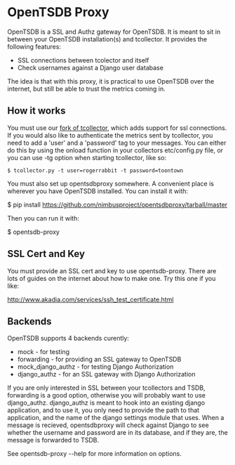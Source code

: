 OpenTSDB Proxy
==============

OpenTSDB is a SSL and Authz gateway for OpenTSDB. It is meant to sit in between
your OpenTSDB installation(s) and tcollector. It provides the following features:

* SSL connections between tcolector and itself
* Check usernames against a Django user database

The idea is that with this proxy, it is practical to use OpenTSDB over the
internet, but still be able to trust the metrics coming in. 

How it works
------------

You must use our [fork of tcollector](https://github.com/nimbusproject/tcollector),
which adds support for ssl connections. If you would also like to authenticate
the metrics sent by tcollector, you need to add a 'user' and a 'password' tag to
your messages. You can either do this by using the onload function in your 
collectors etc/config.py file, or you can use -tg option when starting
tcollector, like so:

    $ tcollector.py -t user=rogerrabbit -t password=toontown

You must also set up opentsdbproxy somewhere. A convenient place is wherever you
have OpenTSDB installed. You can install it with:

   $ pip install https://github.com/nimbusproject/opentsdbproxy/tarball/master

Then you can run it with:

   $ opentsdb-proxy

SSL Cert and Key
----------------

You must provide an SSL cert and key to use opentsdb-proxy. There are lots of
guides on the internet about how to make one. Try this one if you like:

http://www.akadia.com/services/ssh_test_certificate.html

Backends
--------

OpenTSDB supports 4 backends curently:

* mock - for testing
* forwarding - for providing an SSL gateway to OpenTSDB
* mock_django_authz - for testing Django Authorization
* django_authz - for an SSL gateway with Django Authorization

If you are only interested in SSL between your tcollectors and TSDB, forwarding
is a good option, otherwise you will probably want to use django_authz.
django_authz is meant to hook into an existing django application, and to use
it, you only need to provide the path to that application, and the name of the
django settings module that uses. When a message is recieved, opentsdbproxy will
check against Django to see whether the username and password are in its database,
and if they are, the message is forwarded to TSDB.

See opentsdb-proxy --help for more information on options.
